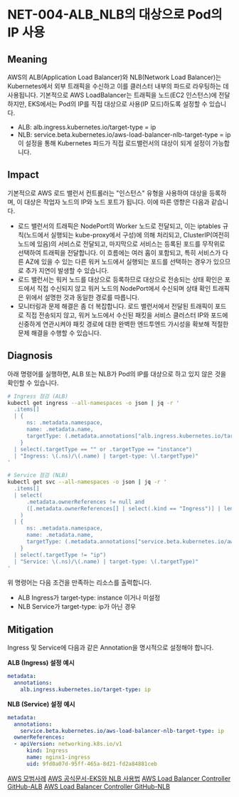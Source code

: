 # NET-004-ALB_NLB의 대상으로 Pod의 IP 사용

## Meaning
AWS의 ALB(Application Load Balancer)와 NLB(Network Load Balancer)는 Kubernetes에서 외부 트래픽을 수신하고 이를 클러스터 내부의 파드로 라우팅하는 데 사용됩니다.
기본적으로 AWS LoadBalancer는 트래픽을 노드(EC2 인스턴스)에 전달하지만, EKS에서는 Pod의 IP를 직접 대상으로 사용(IP 모드)하도록 설정할 수 있습니다.
- ALB: alb.ingress.kubernetes.io/target-type = ip
- NLB: service.beta.kubernetes.io/aws-load-balancer-nlb-target-type = ip
이 설정을 통해 Kubernetes 파드가 직접 로드밸런서의 대상이 되게 설정이 가능합니다.

## Impact
기본적으로 AWS 로드 밸런서 컨트롤러는 "인스턴스" 유형을 사용하여 대상을 등록하며, 이 대상은 작업자 노드의 IP와 노드 포트가 됩니다. 이에 따른 영향은 다음과 같습니다.
- 로드 밸런서의 트래픽은 NodePort의 Worker 노드로 전달되고, 이는 iptables 규칙(노드에서 실행되는 kube-proxy에서 구성)에 의해 처리되고, ClusterIP(여전히 노드에 있음)의 서비스로 전달되고, 마지막으로 서비스는 등록된 포드를 무작위로 선택하여 트래픽을 전달합니다. 이 흐름에는 여러 홉이 포함되고, 특히 서비스가 다른 AZ에 있을 수 있는 다른 워커 노드에서 실행되는 포드를 선택하는 경우가 있으므로 추가 지연이 발생할 수 있습니다.
- 로드 밸런서는 워커 노드를 대상으로 등록하므로 대상으로 전송되는 상태 확인은 포드에서 직접 수신되지 않고 워커 노드의 NodePort에서 수신되며 상태 확인 트래픽은 위에서 설명한 것과 동일한 경로를 따릅니다.
- 모니터링과 문제 해결은 좀 더 복잡합니다. 로드 밸런서에서 전달된 트래픽이 포드로 직접 전송되지 않고, 워커 노드에서 수신된 패킷을 서비스 클러스터 IP와 포드에 신중하게 연관시켜야 패킷 경로에 대한 완벽한 엔드투엔드 가시성을 확보해 적절한 문제 해결을 수행할 수 있습니다.

## Diagnosis
아래 명령어를 실행하면, ALB 또는 NLB가 Pod의 IP를 대상으로 하고 있지 않은 것을 확인할 수 있습니다.

```bash
# Ingress 점검 (ALB)
kubectl get ingress --all-namespaces -o json | jq -r '
  .items[]
  | {
      ns: .metadata.namespace,
      name: .metadata.name,
      targetType: (.metadata.annotations["alb.ingress.kubernetes.io/target-type"] // "")
    }
  | select(.targetType == "" or .targetType == "instance")
  | "Ingress: \(.ns)/\(.name) | target-type: \(.targetType)"
' 

# Service 점검 (NLB)
kubectl get svc --all-namespaces -o json | jq -r '
  .items[]
  | select(
      .metadata.ownerReferences != null and
      ([.metadata.ownerReferences[] | select(.kind == "Ingress")] | length > 0)
    )
  | {
      ns: .metadata.namespace,
      name: .metadata.name,
      targetType: (.metadata.annotations["service.beta.kubernetes.io/aws-load-balancer-nlb-target-type"] // "")
    }
  | select(.targetType != "ip")
  | "Service: \(.ns)/\(.name) | target-type: \(.targetType)"
' 
```
위 명령어는 다음 조건을 만족하는 리소스를 출력합니다.
- ALB Ingress가 target-type: instance 이거나 미설정
- NLB Service가 target-type: ip가 아닌 경우

## Mitigation
Ingress 및 Service에 다음과 같은 Annotation을 명시적으로 설정해야 합니다.

**ALB (Ingress) 설정 예시**
```yaml
metadata:
  annotations:
    alb.ingress.kubernetes.io/target-type: ip
```

**NLB (Service) 설정 예시**
```yaml
metadata:
  annotations:
    service.beta.kubernetes.io/aws-load-balancer-nlb-target-type: ip
  ownerReferences:
  - apiVersion: networking.k8s.io/v1
      kind: Ingress
      name: nginx1-ingress
      uid: 9fd0a07d-95ff-465a-8d21-fd2a84881ceb
```
[AWS 모범사례](https://docs.aws.amazon.com/eks/latest/best-practices/load-balancing.html)
[AWS 공식문서-EKS와 NLB 사용법](https://docs.aws.amazon.com/eks/latest/userguide/network-load-balancing.html)
[AWS Load Balancer Controller GitHub-ALB](https://kubernetes-sigs.github.io/aws-load-balancer-controller/latest/guide/ingress/annotations/#target-type)
[AWS Load Balancer Controller GitHub-NLB](https://kubernetes-sigs.github.io/aws-load-balancer-controller/v2.4/guide/service/annotations/)
